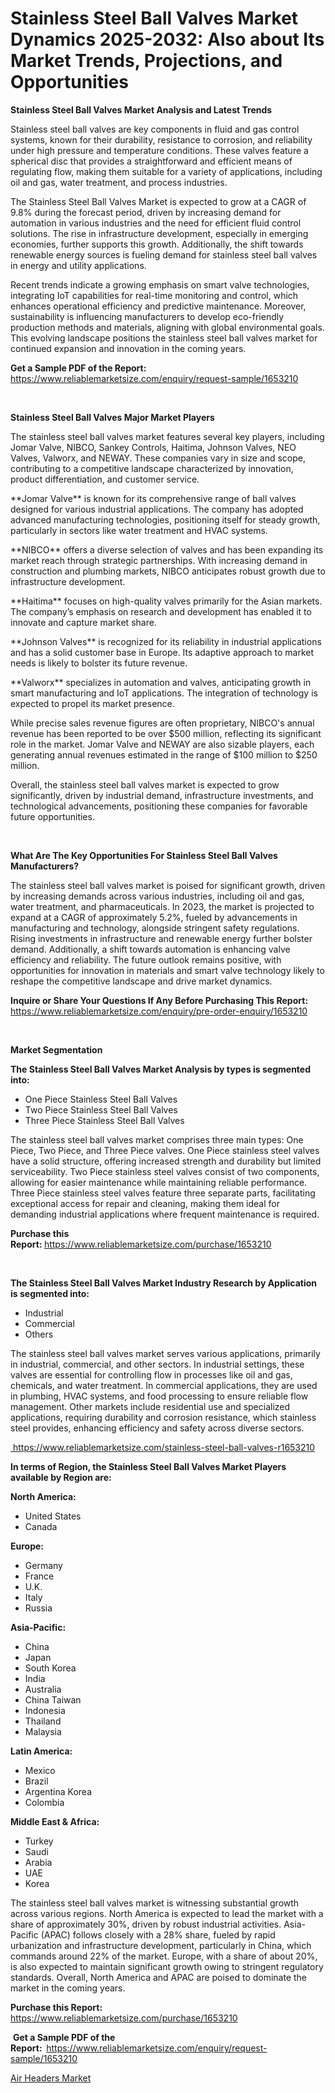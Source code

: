 <p><h1>Stainless Steel Ball Valves Market Dynamics 2025-2032: Also about Its Market Trends, Projections, and Opportunities</h1></p><p><strong>Stainless Steel Ball Valves Market Analysis and Latest Trends</strong></p>
<p><p>Stainless steel ball valves are key components in fluid and gas control systems, known for their durability, resistance to corrosion, and reliability under high pressure and temperature conditions. These valves feature a spherical disc that provides a straightforward and efficient means of regulating flow, making them suitable for a variety of applications, including oil and gas, water treatment, and process industries.</p><p>The Stainless Steel Ball Valves Market is expected to grow at a CAGR of 9.8% during the forecast period, driven by increasing demand for automation in various industries and the need for efficient fluid control solutions. The rise in infrastructure development, especially in emerging economies, further supports this growth. Additionally, the shift towards renewable energy sources is fueling demand for stainless steel ball valves in energy and utility applications.</p><p>Recent trends indicate a growing emphasis on smart valve technologies, integrating IoT capabilities for real-time monitoring and control, which enhances operational efficiency and predictive maintenance. Moreover, sustainability is influencing manufacturers to develop eco-friendly production methods and materials, aligning with global environmental goals. This evolving landscape positions the stainless steel ball valves market for continued expansion and innovation in the coming years.</p></p>
<p><strong>Get a Sample PDF of the Report:&nbsp;</strong> <a href="https://www.reliablemarketsize.com/enquiry/request-sample/1653210?utm_campaign=2759&utm_medium=2&utm_source=Github&utm_content=ia&utm_term=05032025&utm_id=stainless-steel-ball-valves">https://www.reliablemarketsize.com/enquiry/request-sample/1653210</a></p>
<p>&nbsp;</p>
<p><strong>Stainless Steel Ball Valves Major Market Players</strong></p>
<p><p>The stainless steel ball valves market features several key players, including Jomar Valve, NIBCO, Sankey Controls, Haitima, Johnson Valves, NEO Valves, Valworx, and NEWAY. These companies vary in size and scope, contributing to a competitive landscape characterized by innovation, product differentiation, and customer service.</p><p>**Jomar Valve** is known for its comprehensive range of ball valves designed for various industrial applications. The company has adopted advanced manufacturing technologies, positioning itself for steady growth, particularly in sectors like water treatment and HVAC systems. </p><p>**NIBCO** offers a diverse selection of valves and has been expanding its market reach through strategic partnerships. With increasing demand in construction and plumbing markets, NIBCO anticipates robust growth due to infrastructure development.</p><p>**Haitima** focuses on high-quality valves primarily for the Asian markets. The company’s emphasis on research and development has enabled it to innovate and capture market share.</p><p>**Johnson Valves** is recognized for its reliability in industrial applications and has a solid customer base in Europe. Its adaptive approach to market needs is likely to bolster its future revenue.</p><p>**Valworx** specializes in automation and valves, anticipating growth in smart manufacturing and IoT applications. The integration of technology is expected to propel its market presence.</p><p>While precise sales revenue figures are often proprietary, NIBCO's annual revenue has been reported to be over $500 million, reflecting its significant role in the market. Jomar Valve and NEWAY are also sizable players, each generating annual revenues estimated in the range of $100 million to $250 million.</p><p>Overall, the stainless steel ball valves market is expected to grow significantly, driven by industrial demand, infrastructure investments, and technological advancements, positioning these companies for favorable future opportunities.</p></p>
<p>&nbsp;</p>
<p><strong>What Are The Key Opportunities For Stainless Steel Ball Valves Manufacturers?</strong></p>
<p><p>The stainless steel ball valves market is poised for significant growth, driven by increasing demands across various industries, including oil and gas, water treatment, and pharmaceuticals. In 2023, the market is projected to expand at a CAGR of approximately 5.2%, fueled by advancements in manufacturing and technology, alongside stringent safety regulations. Rising investments in infrastructure and renewable energy further bolster demand. Additionally, a shift towards automation is enhancing valve efficiency and reliability. The future outlook remains positive, with opportunities for innovation in materials and smart valve technology likely to reshape the competitive landscape and drive market dynamics.</p></p>
<p><strong>Inquire or Share Your Questions If Any Before Purchasing This Report:</strong> <a href="https://www.reliablemarketsize.com/enquiry/pre-order-enquiry/1653210?utm_campaign=2759&utm_medium=2&utm_source=Github&utm_content=ia&utm_term=05032025&utm_id=stainless-steel-ball-valves">https://www.reliablemarketsize.com/enquiry/pre-order-enquiry/1653210</a></p>
<p>&nbsp;</p>
<p><strong>Market Segmentation</strong></p>
<p><strong>The Stainless Steel Ball Valves Market Analysis by types is segmented into:</strong></p>
<p><ul><li>One Piece Stainless Steel Ball Valves</li><li>Two Piece Stainless Steel Ball Valves</li><li>Three Piece Stainless Steel Ball Valves</li></ul></p>
<p><p>The stainless steel ball valves market comprises three main types: One Piece, Two Piece, and Three Piece valves. One Piece stainless steel valves have a solid structure, offering increased strength and durability but limited serviceability. Two Piece stainless steel valves consist of two components, allowing for easier maintenance while maintaining reliable performance. Three Piece stainless steel valves feature three separate parts, facilitating exceptional access for repair and cleaning, making them ideal for demanding industrial applications where frequent maintenance is required.</p></p>
<p><strong>Purchase this Report:&nbsp;</strong><a href="https://www.reliablemarketsize.com/purchase/1653210?utm_campaign=2759&utm_medium=2&utm_source=Github&utm_content=ia&utm_term=05032025&utm_id=stainless-steel-ball-valves">https://www.reliablemarketsize.com/purchase/1653210</a></p>
<p>&nbsp;</p>
<p><strong>The Stainless Steel Ball Valves Market Industry Research by Application is segmented into:</strong></p>
<p><ul><li>Industrial</li><li>Commercial</li><li>Others</li></ul></p>
<p><p>The stainless steel ball valves market serves various applications, primarily in industrial, commercial, and other sectors. In industrial settings, these valves are essential for controlling flow in processes like oil and gas, chemicals, and water treatment. In commercial applications, they are used in plumbing, HVAC systems, and food processing to ensure reliable flow management. Other markets include residential use and specialized applications, requiring durability and corrosion resistance, which stainless steel provides, enhancing efficiency and safety across diverse sectors.</p></p>
<p><a href="https://www.reliablemarketsize.com/stainless-steel-ball-valves-r1653210?utm_campaign=2759&utm_medium=2&utm_source=Github&utm_content=ia&utm_term=05032025&utm_id=stainless-steel-ball-valves">&nbsp;https://www.reliablemarketsize.com/stainless-steel-ball-valves-r1653210</a></p>
<p><strong>In terms of Region, the Stainless Steel Ball Valves Market Players available by Region are:</strong></p>
<p>
    <p> <strong> North America: </strong>
        <ul>
            <li>United States</li>
            <li>Canada</li>
        </ul>
        </p> 
    <p> <strong> Europe: </strong>
        <ul>
            <li>Germany</li>
            <li>France</li>
            <li>U.K.</li>
            <li>Italy</li>
            <li>Russia</li>
        </ul>
        </p> 
    <p> <strong> Asia-Pacific: </strong>
        <ul>
            <li>China</li>
            <li>Japan</li>
            <li>South Korea</li>
            <li>India</li>
            <li>Australia</li>
            <li>China Taiwan</li>
            <li>Indonesia</li>
            <li>Thailand</li>
            <li>Malaysia</li>
        </ul>
        </p> 
    <p> <strong> Latin America: </strong>
        <ul>
            <li>Mexico</li>
            <li>Brazil</li>
            <li>Argentina Korea</li>
            <li>Colombia</li>
        </ul>
        </p> 
    <p> <strong> Middle East & Africa: </strong>
        <ul>
            <li>Turkey</li>
            <li>Saudi</li>
            <li>Arabia</li>
            <li>UAE</li>
            <li>Korea</li>
        </ul>
    </p>
    </p>
<p><p>The stainless steel ball valves market is witnessing substantial growth across various regions. North America is expected to lead the market with a share of approximately 30%, driven by robust industrial activities. Asia-Pacific (APAC) follows closely with a 28% share, fueled by rapid urbanization and infrastructure development, particularly in China, which commands around 22% of the market. Europe, with a share of about 20%, is also expected to maintain significant growth owing to stringent regulatory standards. Overall, North America and APAC are poised to dominate the market in the coming years.</p></p>
<p><strong>Purchase this Report: </strong><a href="https://www.reliablemarketsize.com/purchase/1653210?utm_campaign=2759&utm_medium=2&utm_source=Github&utm_content=ia&utm_term=05032025&utm_id=stainless-steel-ball-valves">https://www.reliablemarketsize.com/purchase/1653210</a></p>
<p>&nbsp;<strong>Get a Sample PDF of the Report:&nbsp;&nbsp;</strong><a href="https://www.reliablemarketsize.com/enquiry/request-sample/1653210?utm_campaign=2759&utm_medium=2&utm_source=Github&utm_content=ia&utm_term=05032025&utm_id=stainless-steel-ball-valves">https://www.reliablemarketsize.com/enquiry/request-sample/1653210</a></p>
<p><strong></strong></p>
<p><p><a href="https://github.com/raeezkenedz/Market-Research-Report-List-1/blob/main/air-headers-market.md?utm_campaign=2759&utm_medium=2&utm_source=Github&utm_content=ia&utm_term=05032025&utm_id=stainless-steel-ball-valves">Air Headers Market</a></p></p>